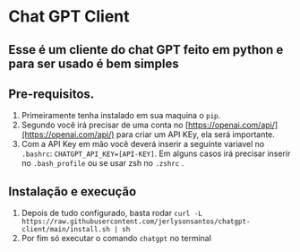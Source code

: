 # Chat GPT Client
## Esse é um cliente do chat GPT feito em python e para ser usado é bem simples

## Pre-requisitos.
1. Primeiramente tenha instalado em sua maquina o `pip`.
1. Segundo vocẽ irá precisar de uma conta no [https://openai.com/api/](https://openai.com/api/) para criar um API KEy, ela será importante.
1. Com a API Key em mão você deverá inserir a seguinte variavel no `.bashrc`: `CHATGPT_API_KEY=[API-KEY]`. Em alguns casos irá precisar inserir no `.bash_profile` ou se usar zsh no `.zshrc` .


## Instalação e execução
1. Depois de tudo configurado, basta rodar `curl -L https://raw.githubusercontent.com/jerlysonsantos/chatgpt-client/main/install.sh | sh `
1. Por fim só executar o comando `chatgpt` no terminal

